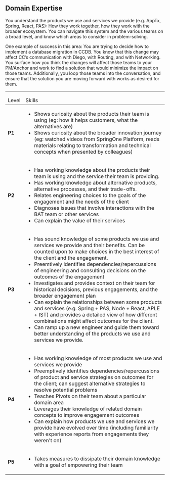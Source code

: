 <!--- This file was GENERATED.  Do not edit it directly.  Instead, edit the corresponding YAML file --->
## Domain Expertise


You understand the products we use and services we provide (e.g. AppTx, Spring, React, PAS): How they work together, how they work with the broader ecosystem. You can navigate this system and the various teams on a broad level, and know which areas to consider in problem-solving.

One example of success in this area: You are trying to decide how to implement a database migration in CCDB. You know that this change may affect CC’s communication with Diego, with Routing, and with Networking. You surface how you think the changes will affect those teams to your PM/Anchor and work to find a solution that would minimize the impact on those teams. Additionally, you loop those teams into the conversation, and ensure that the solution you are moving forward with works as desired for them.

---

<table>
<tbody>

<thead>
<td>Level</td><td>Skills</td>
</thead>

<tr>
<td><strong>P1</strong></td>
<td valign="top"><ul>
  <li>Shows curiosity about the products their team is using (eg: how it helps customers, what the alternatives are)</li>

  <li>Shows curiosity about the broader innovation journey (eg: watched videos from SpringOne Platform, reads materials relating to transformation and technical concepts when presented by colleagues)</li>
</ul></td>
</tr>

<tr>
<td><strong>P2</strong></td>
<td valign="top"><ul>
  <li>Has working knowledge about the products their team is using and the service their team is providing.</li>

  <li>Has working knowledge about alternative products, alternative processes, and their trade-offs.</li>

  <li>Relates engineering choices to the goals of the engagement and the needs of the client</li>

  <li>Diagnoses issues that involve interactions with the BAT team or other services</li>

  <li>Can explain the value of their services</li>
</ul></td>
</tr>

<tr>
<td><strong>P3</strong></td>
<td valign="top"><ul>
  <li>Has sound knowledge of some products we use and services we provide and their benefits. Can be counted upon to make choices in the best interest of the client and the engagement.</li>

  <li>Preemtively identifies dependencies/repercussions of engineering and consulting decisions on the outcomes of the engagement</li>

  <li>Investigates and provides context on their team for historical decisions, previous engagements, and the broader engagement plan</li>

  <li>Can explain the relationships between some products and services (e.g. Spring + PAS, Node + React, APLE + IST) and provides a detailed view of how different combinations might affect outcomes for the client.</li>

  <li>Can ramp up a new engineer and guide them toward better understanding of the products we use and services we provide.</li>
</ul></td>
</tr>

<tr>
<td><strong>P4</strong></td>
<td valign="top"><ul>
  <li>Has working knowledge of most products we use and services we provide</li>

  <li>Preemptively identifies dependencies/repercussions of product and service strategies on outcomes for the client; can suggest alternative strategies to resolve potential problems</li>

  <li>Teaches Pivots on their team about a particular domain area</li>

  <li>Leverages their knowledge of related domain concepts to improve engagement outcomes</li>

  <li>Can explain how products we use and services we provide have evolved over time (including familiarity with experience reports from engagements they weren't on)</li>
</ul></td>
</tr>

<tr>
<td><strong>P5</strong></td>
<td valign="top"><ul>
  <li>Takes measures to dissipate their domain knowledge with a goal of empowering their team</li>
</ul></td>
</tr>



</tbody></table>
